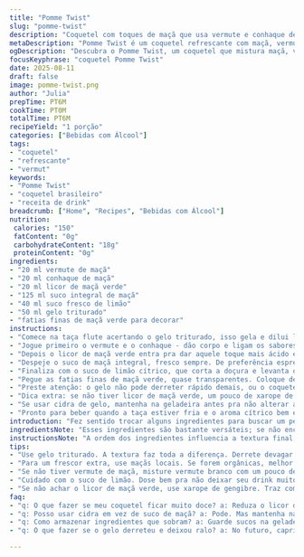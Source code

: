 ```yaml
---
title: "Pomme Twist"
slug: "pomme-twist"
description: "Coquetel com toques de maçã que usa vermute e conhaque de maçã, trocando cidra de gelo por licor de maçã verde e adicionando suco de limão para uma acidez equilibrada. Tem gelo triturado e termina com fatias finas de maçã verde para refrescar e dar crocância, servindo em taça flute. Combina sensação aveludada e aroma cítrico combinando textura e sabor."
metaDescription: "Pomme Twist é um coquetel refrescante com maçã, vermute e conhaque, ideal para dias quentes"
ogDescription: "Descubra o Pomme Twist, um coquetel que mistura maçã, vermute e um toque ácido de limão. Refrescante e leve, perfeito para o verão"
focusKeyphrase: "coquetel Pomme Twist"
date: 2025-08-11
draft: false
image: pomme-twist.png
author: "Julia"
prepTime: PT6M
cookTime: PT0M
totalTime: PT6M
recipeYield: "1 porção"
categories: ["Bebidas com Álcool"]
tags:
- "coquetel"
- "refrescante"
- "vermut"
keywords:
- "Pomme Twist"
- "coquetel brasileiro"
- "receita de drink"
breadcrumb: ["Home", "Recipes", "Bebidas com Álcool"]
nutrition: 
 calories: "150"
 fatContent: "0g"
 carbohydrateContent: "18g"
 proteinContent: "0g"
ingredients:
- "20 ml vermute de maçã"
- "20 ml conhaque de maçã"
- "20 ml licor de maçã verde"
- "125 ml suco integral de maçã"
- "40 ml suco fresco de limão"
- "50 ml gelo triturado"
- "fatias finas de maçã verde para decorar"
instructions:
- "Comece na taça flute acertando o gelo triturado, isso gela e dilui lentamente, evita choque térmico."
- "Jogue primeiro o vermute e o conhaque - dão corpo e ligam os sabores da maçã."
- "Depois o licor de maçã verde entra pra dar aquele toque mais ácido e fresco - cuidado pra não exagerar, limão também vai puxar a acidez."
- "Despeje o suco de maçã integral, fresco sempre. De preferência espremido na hora. Isso evita aquele sabor 'industrializado' e enjoativo."
- "Finaliza com o suco de limão cítrico, que corta a doçura e levanta o aroma, equilibrando a bebida."
- "Pegue as fatias finas de maçã verde, quase transparentes. Coloque dentro da taça ou na borda. Dá crocância na hora de beber e aroma fresco."
- "Preste atenção: o gelo não pode derreter rápido demais, ou o coquetel fica ralo. Por isso a quantidade certa e o modo de servir são cruciais."
- "Dica extra: se não tiver licor de maçã verde, um pouco de xarope de gengibre dá um twist interessante, misturando quente e frio, doce e picante."
- "Se usar cidra de gelo, mantenha na geladeira antes pra não alterar a textura nem temperatura do copo."
- "Pronto para beber quando a taça estiver fria e o aroma cítrico bem evidente, sinal de equilíbrio."
introduction: "Fez sentido trocar alguns ingredientes para buscar um perfil mais fresco e ácido, algo que em algumas experiências anteriores senti falta no coquetel clássico de maçã. Usar limão na medida certa é o segredo para não deixar tudo muito doce e enjoativo, ainda mais com os licores. O gelo triturado faz toda a diferença, porque aumenta a superfície de contato e mantém a bebida constantemente refrescante, sem diluir rápido demais. O toque das fatias finas de maçã verde dá uma textura crocante e visual interessante, que me conquistou na última tentativa, combinando com aquele aroma cítrico no nariz. Coquetel leve, mas com estrutura, para servir em dias de calor ou almoço prolongado, sem render só bebida doce. Mistura Brasil com um pouco do clássico francês, sem complicação nem exagero."
ingredientsNote: "Esses ingredientes são bastante versáteis; se não encontrar vermute de maçã, pode usar vermute branco com um toque de suco de maçã concentrado para manter o sabor frutado. O conhaque pode ser substituído por um brandy comum, desde que não seja muito envelhecido para não pesar demais. O licor de maçã verde pode ser substituído por um xarope de gengibre para adicionar complexidade, especialmente se quiser algo menos doce. Sempre prefira suco natural, de maçã preferencialmente orgânica e fresca - nada de industrializados, que alteram o sabor. O gelo triturado deve ser feito na hora para evitar água acumulada, que dilui rápido demais. As fatias finas podem ser de maçã verde ou amarela, o importante é estarem frescas e crocantes, não moles. Experimente usar na borda da taça para aroma ao beber, não só por decoração."
instructionsNote: "A ordem dos ingredientes influencia a textura final, por isso começar com os destilados ajuda a manter consistência. Jogar o suco de maçã por último evita que misture tudo muito rápido e reduza o sabor individual. Gelo triturado é melhor que em cubos grandes aqui, pois cria uma textura refrescante constante que muda o ritmo da bebida enquanto degusta. Na hora de colocar as fatias de maçã, faça com luvas ou com um pegador para evitar que mãos aquecidas esfriem a bebida. Atenção à temperatura da taça flute, gelada, para manter o frescor. Melhor servir direto após preparo, pois o suco de limão oxida rápido e pode deixar gosto amargo. Se quiser um toque mais cítrico, uma raspinha fina de limão na borda melhora sem exagerar."
tips:
- "Use gelo triturado. A textura faz toda a diferença. Derrete devagar e esfriar seu drink sem diluir rápido. Sempre faça na hora."
- "Para um frescor extra, use maçãs locais. Se forem orgânicas, melhor ainda. Frutas frescas trazem sabores mais vibrantes. Evite maçãs moles."
- "Se não tiver vermute de maçã, misture vermute branco com um pouco de suco de maçã concentrado. Isso ajuda a manter o sabor frutado."
- "Cuidado com o suco de limão. Dose bem pra não deixar seu drink muito ácido. Um toque certo traz equilíbrio, sem deixar enjoativo."
- "Se não achar o licor de maçã verde, use xarope de gengibre. Traz complexidade, uma mistura interessante de sabores quentes e frios."
faq:
- "q: O que fazer se meu coquetel ficar muito doce? a: Reduza o licor de maçã verde. Adicione mais suco de limão. Isso ajuda a equilibrar."
- "q: Posso usar cidra em vez de suco de maçã? a: Pode. Mas mantenha na geladeira antes. Evita alterar a textura do drink. Sabor diferente."
- "q: Como armazenar ingredientes que sobram? a: Guarde sucos na geladeira. Usar rapidamente é melhor. Lidando com oxidação."
- "q: O que fazer se o gelo derreteu e deixou ralo? a: No futuro, capriche na quantidade de gelo. Use triturado. Serve gelado sem diluição."

---
```

